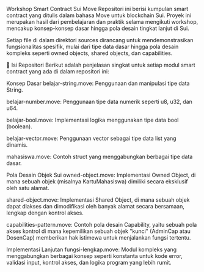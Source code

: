 Workshop Smart Contract Sui Move
Repositori ini berisi kumpulan smart contract yang ditulis dalam bahasa Move untuk blockchain Sui. Proyek ini merupakan hasil dari pembelajaran dan praktik selama mengikuti workshop, mencakup konsep-konsep dasar hingga pola desain tingkat lanjut di Sui.

Setiap file di dalam direktori sources dirancang untuk mendemonstrasikan fungsionalitas spesifik, mulai dari tipe data dasar hingga pola desain kompleks seperti owned objects, shared objects, dan capabilities.

📖 Isi Repositori
Berikut adalah penjelasan singkat untuk setiap modul smart contract yang ada di dalam repositori ini:

Konsep Dasar
belajar-string.move: Penggunaan dan manipulasi tipe data String.

belajar-number.move: Penggunaan tipe data numerik seperti u8, u32, dan u64.

belajar-bool.move: Implementasi logika menggunakan tipe data bool (boolean).

belajar-vector.move: Penggunaan vector sebagai tipe data list yang dinamis.

mahasiswa.move: Contoh struct yang menggabungkan berbagai tipe data dasar.

Pola Desain Objek Sui
owned-object.move: Implementasi Owned Object, di mana sebuah objek (misalnya KartuMahasiswa) dimiliki secara eksklusif oleh satu alamat.

shared-object.move: Implementasi Shared Object, di mana sebuah objek dapat diakses dan dimodifikasi oleh banyak alamat secara bersamaan, lengkap dengan kontrol akses.

capabilities-pattern.move: Contoh pola desain Capability, yaitu sebuah pola akses kontrol di mana kepemilikan sebuah objek "kunci" (AdminCap atau DosenCap) memberikan hak istimewa untuk menjalankan fungsi tertentu.

Implementasi Lanjutan
fungsi-lengkap.move: Modul kompleks yang menggabungkan berbagai konsep seperti konstanta untuk kode error, validasi input, kontrol akses, dan logika program yang lebih rumit.
